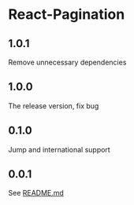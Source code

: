 # React-Pagination
## 1.0.1
Remove unnecessary dependencies
## 1.0.0
The release version, fix bug
## 0.1.0
Jump and international support
## 0.0.1
See [README.md](https://github.com/kagawagao/react-pagination/blob/master/README.md)
